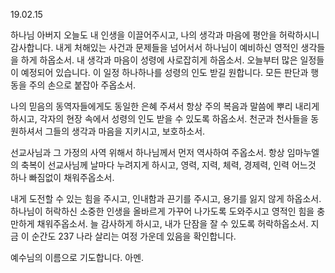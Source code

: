 19.02.15

하나님 아버지 오늘도 내 인생을 이끌어주시고, 나의 생각과 마음에 평안을 허락하시니 감사합니다. 내게 처해있는 사건과 문제들을 넘어서서 하나님이 예비하신 영적인 생각들을 하게 하옵소서. 내 생각과 마음이 성령에 사로잡히게 하옵소서. 오늘부터 많은 일정들이 예정되어 있습니다. 이 일정 하나하나를 성령의 인도 받길 원합니다. 모든 판단과 행동을 주의 손으로 붙잡아 주옵소서.

 나의 믿음의 동역자들에게도 동일한 은혜 주셔서 항상 주의 복음과 말씀에 뿌리 내리게 하시고, 각자의 현장 속에서 성령의 인도 받을 수 있도록 하옵소서. 천군과 천사들을 동원하셔서 그들의 생각과 마음을 지키시고, 보호하소서.

 선교사님과 그 가정의 사역 위해서 하나님께서 먼저 역사하여 주옵소서. 항상 임마누엘의 축복이 선교사님께 날마다 누려지게 하시고, 영력, 지력, 체력, 경제력, 인력 어느것 하나 빠짐없이 채워주옵소서. 

 내게 도전할 수 있는 힘을 주시고, 인내함과 끈기를 주시고, 용기를 잃지 않게 하옵소서. 하나님이 허락하신 소중한 인생을 올바르게 가꾸어 나가도록 도와주시고 영적인 힘을 충만하게 채워주옵소서. 늘 감사하게 하시고, 내가 단잠을 잘 수 있도록 허락하옵소서. 지금 이 순간도 237 나라 살리는 여정 가운데 있음을 확인합니다. 

예수님의 이름으로 기도합니다. 아멘.

